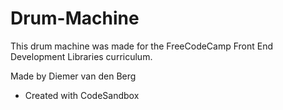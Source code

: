 # Drum-Machine

This drum machine was made for the FreeCodeCamp Front End Development Libraries curriculum.

Made by Diemer van den Berg


- Created with CodeSandbox
